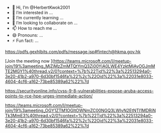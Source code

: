- 👋 Hi, I’m @HerbertKwok2001
- 👀 I’m interested in ...
- 🌱 I’m currently learning ...
- 💞️ I’m looking to collaborate on ...
- 📫 How to reach me ...
- 😄 Pronouns: ...
- ⚡ Fun fact: ...

https://pdfs.gexhlbits.com/pdfs/message.jsp#fintech@hkma.gov.hk		
		
		
		
		

[Join the meeting now ](https://teams.microsoft.com/l/meetup-join/19%3ameeting_MjZjMzZmMTQtYmQ3Zi00YjA0LWE4YzktMjAyOGJmMTE2MGY1%40thread.v2/0?context=%7b%22Tid%22%3a%22513294a0-3e20-41b2-a970-6d30bf1546fa%22%2c%22Oid%22%3a%22031e8033-4604-4cf6-a162-73be85389a62%22%7d

https://securityonline.info/cvss-9-8-vulnerabilities-expose-aruba-access-points-to-rce-hpe-urges-immediate-action/

https://teams.microsoft.com/l/meetup-join/19%3ameeting_OGY1ZTM1OGItOWNmZC00NGQ3LWIyN2EtNTI1MDRiNTk3MmE3%40thread.v2/0?context=%7b%22Tid%22%3a%22513294a0-3e20-41b2-a970-6d30bf1546fa%22%2c%22Oid%22%3a%22031e8033-4604-4cf6-a162-73be85389a62%22%7d


 
